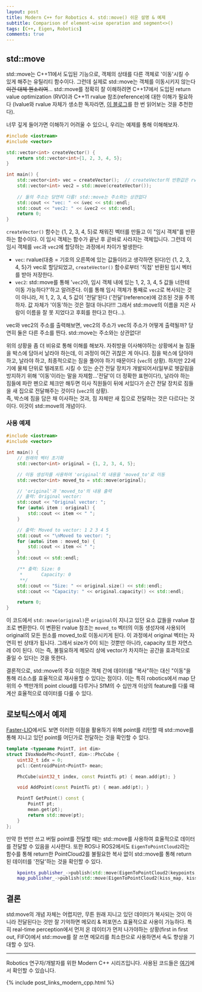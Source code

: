 ```yaml
---
layout: post
title: Modern C++ for Robotics 4. std::move() 쉬운 설명 & 예제
subtitle: Comparison of element-wise operation and segment<>()
tags: [C++, Eigen, Robotics]
comments: true
---
```


## std::move

std::move는 C++11에서 도입된 기능으로, 객체의 상태를 다른 객체로 '이동'시킬 수 있게 해주는 유틸리티 함수이다.
그런데 실제로 std::move는 객체를 이동시키지 않는다 ~~이건 대체 뭔소리여~~...
std::move를 정확히 잘 이해하려면 C++17에서 도입된 return value optimization (RVO)과 C++11 rvalue 참조(reference)에 대한 이해가 필요하다 (lvalue와 rvalue 자체가 생소한 독자라면, [이 블로그](https://nanze.tistory.com/entry/Cpp-Lvalue-%EC%A2%8C%EC%B8%A1%EA%B0%92-Rvalue-%EC%9A%B0%EC%B8%A1%EA%B0%92-Rvalue-reference-%EC%9A%B0%EC%B8%A1%EA%B0%92-%EC%B0%B8%EC%A1%B0%EC%9E%90)를 한 번 읽어보는 것을 추천한다).

너무 깊게 들어가면 이해하기 어려울 수 있으니, 우리는 예제를 통해 이해해보자.

```cpp
#include <iostream>
#include <vector>

std::vector<int> createVector() {
    return std::vector<int>{1, 2, 3, 4, 5};
}

int main() {
    std::vector<int> vec = createVector();  // createVector의 반환값은 rvalue
    std::vector<int> vec2 = std::move(createVector());
    
    // 둘의 주소는 당연히 다름! std::move는 주소와는 상관없다
    std::cout << "vec: " << &vec << std::endl;
    std::cout << "vec2: " << &vec2 << std::endl;
    return 0;
}
```

`createVector()` 함수는 {1, 2, 3, 4, 5}로 채워진 벡터를 만들고 이 "임시 객체"를 반환하는 함수이다. 이 임시 객체는 함수가 끝난 후 곧바로 사라지는 객체입니다.
그런데 이 임시 객체를 `vec`과 `vec2`에 할당하는 과정에서 차이가 발생한다:

* `vec`: rvalue(대충 = 기호의 오른쪽에 있는 값들이라고 생각하면 된다)인 {1, 2, 3, 4, 5}가 vec로 할당되었고,  `createVector()` 함수로부터 '직접' 반환된 임시 벡터를 받아 저장한다.
* `vec2`: std::move를 통해 '`vec2`야, 임시 객체 내에 있는 1, 2, 3, 4, 5 값들 너한테 이동 가능하다?'하고 알려준다. 이를 통해 임시 객체가 통째로 `vec2`로 복사되는 것이 아니라, 저 1, 2, 3, 4, 5 값이 '전달'된다 ('전달'(reference)에 강조된 것을 주목하자. 값 자체가 '이동'하는 것은 절대 아니다!!! 그래서 std::move의 이름을 지은 사람이 이름을 잘 못 지었다고 후회를 한다고 한다...).  

vec와 vec2의 주소를 출력해보면, vec2의 주소가 vec의 주소가 어떻게 출력될까? 당연히 둘은 다른 주소를 띈다. std::move는 주소와는 상관없다!

위의 상황을 좀 더 비유로 통해 이해를 해보자. 자취방을 이사해야하는 상황에서 늘 짐들을 박스에 담아서 날라야 하는데, 이 과정이 여간 귀찮은 게 아니다.
짐을 박스에 담아야 하고, 날라야 하고, 최종적으로는 짐을 풀어야 하기 때문이다 (`vec`의 상황).
하지만 22세기에 물체 단위로 텔레포트 시킬 수 있는 순간 전달 장치가 개발되어서(일부로 헷갈림을 방지하기 위해 '이동'이라는 말을 자제함...'전달'이 더 정확한 표현이다!), 
날라야 하는 짐들에 파란 펜으로 체크만 해두면 이사 직원들이 뒤에 서있다가 순간 전달 장치로 짐들을 새 집으로 전달해주는 것이다 (`vec2`의 상황).  
즉, 박스에 짐을 담은 채 이사하는 것과, 짐 자체만 새 집으로 전달하는 것은 다르다는 것이다. 이것이 std::move의 개념이다.

### 사용 예제

```cpp
#include <iostream>
#include <vector>

int main() {
    // 원래의 벡터 초기화
    std::vector<int> original = {1, 2, 3, 4, 5};

    // 이동 생성자를 사용하여 'original'의 내용을 'moved_to'로 이동
    std::vector<int> moved_to = std::move(original);

    // 'original'과 'moved_to'의 내용 출력
    // 출력: Original vector:
    std::cout << "Original vector: ";
    for (auto& item : original) {
        std::cout << item << " ";
    }

    // 출력: Moved to vector: 1 2 3 4 5
    std::cout << "\nMoved to vector: ";
    for (auto& item : moved_to) {
        std::cout << item << " ";
    }
    std::cout << std::endl;

    /** 출력: Size: 0
     *       Capacity: 0
     **/
    std::cout << "Size: " << original.size() << std::endl;
    std::cout << "Capacity: " << original.capacity() << std::endl;

    return 0;
}
```

이 코드에서 `std::move(original)`은 `original`이 지니고 있던 요소 값들을 rvalue 참조로 변환한다. 
이 변환된 rvalue 참조는 `moved_to` 벡터의 이동 생성자에 사용되어 original의 모든 원소를 moved_to로 이동시키게 된다. 
이 과정에서 original 벡터는 자연히 빈 상태가 됩니다. 그래서 size가 0이 되는 것뿐만 아니라, capacity 또한 자연스레 0이 된다.
이는 즉, 불필요하게 메모리 상에 vector가 차지하는 공간을 효과적으로 줄일 수 있다는 것을 뜻한다.

결론적으로, std::move의 주요 이점은 객체 간에 데이터를 "복사"하는 대신 "이동"을 통해 리소스를 효율적으로 재사용할 수 있다는 점이다.
이는 특히 robotics에서 map 단위의 수 백만개의 point cloud를 다루거나 SfM의 수 십만개 이상의 feature를 다룰 때 계산 효율적으로 데이터를 다룰 수 있다.

## 로보틱스에서 예제

[Faster-LIO](https://github.com/gaoxiang12/faster-lio/blob/6f6f1d6ea97071902a82c138f3359d4711873e2b/include/ivox3d/ivox3d_node.hpp#L223C1-L237C3)에서도 보면 이러한 이점을 활용하기 위해 point를 리턴할 때 std::move를 통해 지니고 있던 point를 어딘가로 전달하는 것을 확인할 수 있다.

```cpp
template <typename PointT, int dim>
struct IVoxNodePhc<PointT, dim>::PhcCube {
    uint32_t idx = 0;
    pcl::CentroidPoint<PointT> mean;

    PhcCube(uint32_t index, const PointT& pt) { mean.add(pt); }

    void AddPoint(const PointT& pt) { mean.add(pt); }

    PointT GetPoint() const {
        PointT pt;
        mean.get(pt);
        return std::move(pt);
    }
};
```

만약 한 번만 쓰고 버릴 point를 전달할 때는 std::move를 사용하여 효율적으로 데이터를 전달할 수 있음을 시사한다.
또한 ROS나 ROS2에서도 `EigenToPointCloud2`라는 함수를 통해 return한 PointCloud2를 불필요한 복사 없이 std::move를 통해 return된 데이터를 '전달'하는 것을 확인할 수 있다.

```cpp
    kpoints_publisher_->publish(std::move(EigenToPointCloud2(keypoints, header)));
    map_publisher_->publish(std::move(EigenToPointCloud2(kiss_map, kiss_pose, header)));
```

## 결론 

std:move의 개념 자체는 어렵지만, 무튼 원래 지니고 있던 데이터가 복사되는 것이 아니라 전달된다는 것만 잘 기억하면 메모리 & 퍼포먼스 효율적으로 사용이 가능하다.
특히 real-time perception에서 먼저 온 데이터가 먼저 나가야하는 상황(first in first out, FIFO)에서 std::move를 잘 쓰면 메모리를 최소한으로 사용하면서 속도 향상을 기대할 수 있다.

---

Robotics 연구자/개발자를 위한 Modern C++ 시리즈입니다.
사용된 코드들은 [여기](https://github.com/LimHyungTae/moderncpp_study)에서 확인할 수 있습니다.

{% include post_links_modern_cpp.html %}
